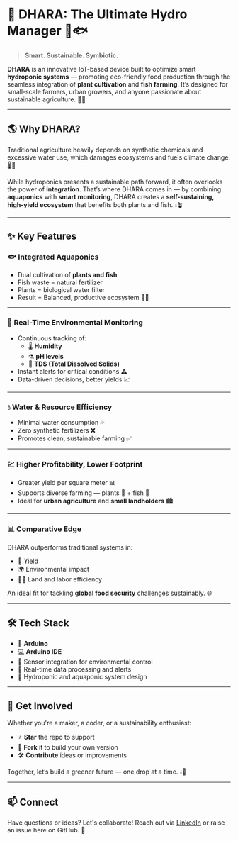 # 🌿 DHARA: The Ultimate Hydro Manager 🌊🐟

> **Smart. Sustainable. Symbiotic.**

**DHARA** is an innovative IoT-based device built to optimize smart **hydroponic systems** — promoting eco-friendly food production through the seamless integration of **plant cultivation** and **fish farming**. It’s designed for small-scale farmers, urban growers, and anyone passionate about sustainable agriculture. 🌱🐠

---

## 🌎 Why DHARA?

Traditional agriculture heavily depends on synthetic chemicals and excessive water use, which damages ecosystems and fuels climate change. 🌡️🌾

While hydroponics presents a sustainable path forward, it often overlooks the power of **integration**. That’s where DHARA comes in — by combining **aquaponics** with **smart monitoring**, DHARA creates a **self-sustaining, high-yield ecosystem** that benefits both plants and fish. 💧🪴

---

## ✨ Key Features

### 🐟 Integrated Aquaponics
- Dual cultivation of **plants and fish**  
- Fish waste = natural fertilizer  
- Plants = biological water filter  
- Result = Balanced, productive ecosystem 🌿🌊

---

### 📡 Real-Time Environmental Monitoring
- Continuous tracking of:
  - 🌡️ **Humidity**
  - ⚗️ **pH levels**
  - 🧪 **TDS (Total Dissolved Solids)**
- Instant alerts for critical conditions ⚠️  
- Data-driven decisions, better yields 📈

---

### 💧 Water & Resource Efficiency
- Minimal water consumption 💦  
- Zero synthetic fertilizers ❌  
- Promotes clean, sustainable farming ✅

---

### 💹 Higher Profitability, Lower Footprint
- Greater yield per square meter 📊  
- Supports diverse farming — plants 🌱 + fish 🐠  
- Ideal for **urban agriculture** and **small landholders** 🏙️

---

### 📊 Comparative Edge
DHARA outperforms traditional systems in:
- 🌾 Yield  
- 🌍 Environmental impact  
- 🧑‍🌾 Land and labor efficiency  

An ideal fit for tackling **global food security** challenges sustainably. 🌐

---

## 🛠️ Tech Stack

- 🔌 **Arduino**
- 💻 **Arduino IDE**
- 🧠 Sensor integration for environmental control
- 🔁 Real-time data processing and alerts
- 🧪 Hydroponic and aquaponic system design

---

## 🚀 Get Involved

Whether you're a maker, a coder, or a sustainability enthusiast:
- ⭐ **Star** the repo to support  
- 🍴 **Fork** it to build your own version  
- 🛠️ **Contribute** ideas or improvements  

Together, let’s build a greener future — one drop at a time. 💧🌿

---

## 📫 Connect

Have questions or ideas? Let's collaborate! Reach out via [LinkedIn](#) or raise an issue here on GitHub. 🤝

